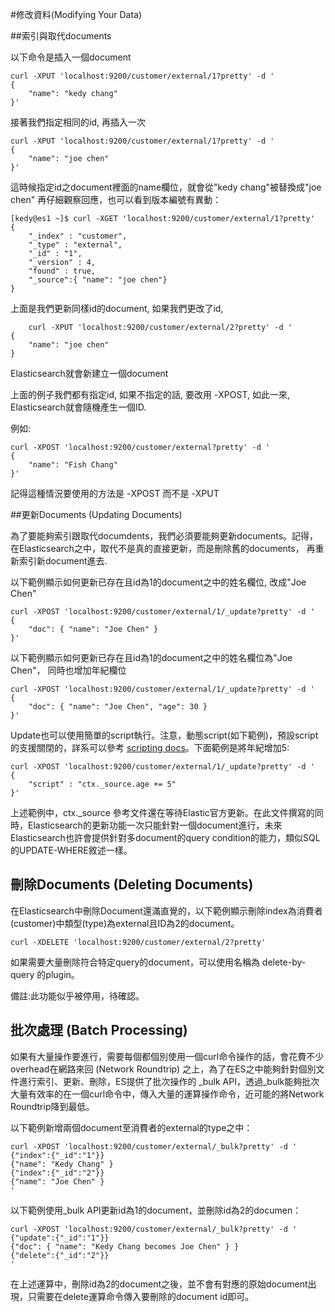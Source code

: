 #修改資料(Modifying Your Data)

##索引與取代documents

以下命令是插入一個document

    curl -XPUT 'localhost:9200/customer/external/1?pretty' -d '
    {
        "name": "kedy chang"
    }'

接著我們指定相同的id, 再插入一次

    curl -XPUT 'localhost:9200/customer/external/1?pretty' -d '
    {
        "name": "joe chen"
    }'


這時候指定id之document裡面的name欄位，就會從"kedy chang"被替換成"joe chen" 再仔細觀察回應，也可以看到版本編號有異動：

    [kedy@es1 ~]$ curl -XGET 'localhost:9200/customer/external/1?pretty'
    {
        "_index" : "customer",
        "_type" : "external",
        "_id" : "1",
        "_version" : 4,
        "found" : true,
        "_source":{ "name": "joe chen"}
    }


上面是我們更新同樣id的document, 如果我們更改了id, 

        curl -XPUT 'localhost:9200/customer/external/2?pretty' -d '
    {
        "name": "joe chen"
    }
    
Elasticsearch就會新建立一個document

上面的例子我們都有指定id, 如果不指定的話, 要改用 -XPOST, 如此一來, Elasticsearch就會隨機產生一個ID.

例如:

    curl -XPOST 'localhost:9200/customer/external?pretty' -d '
    {
        "name": "Fish Chang"
    }'

記得這種情況要使用的方法是 -XPOST 而不是 -XPUT

##更新Documents (Updating Documents)

為了要能夠索引跟取代documdents，我們必須要能夠更新documents。記得， 在Elasticsearch之中，取代不是真的直接更新，而是刪除舊的documents， 再重新索引新document進去.

以下範例顯示如何更新已存在且id為1的document之中的姓名欄位, 改成"Joe Chen"

    curl -XPOST 'localhost:9200/customer/external/1/_update?pretty' -d '
    {
        "doc": { "name": "Joe Chen" }
    }'

以下範例顯示如何更新已存在且id為1的document之中的姓名欄位為"Joe Chen"， 同時也增加年紀欄位

    curl -XPOST 'localhost:9200/customer/external/1/_update?pretty' -d '
    {
        "doc": { "name": "Joe Chen", "age": 30 }
    }'

Update也可以使用簡單的script執行。注意，動態script(如下範例)，預設script的支援關閉的，詳系可以參考 [scripting docs](https://www.elastic.co/guide/en/elasticsearch/reference/2.0/modules-scripting.html)。下面範例是將年紀增加5:

    curl -XPOST 'localhost:9200/customer/external/1/_update?pretty' -d '
    {
        "script" : "ctx._source.age += 5"
    }'
    
上述範例中，ctx._source 參考文件還在等待Elastic官方更新。在此文件撰寫的同時，Elasticsearch的更新功能一次只能針對一個document進行，未來Elasticsearch也許會提供針對多document的query condition的能力，類似SQL的UPDATE-WHERE敘述一樣。

## 刪除Documents (Deleting Documents)

在Elasticsearch中刪除Document還滿直覺的，以下範例顯示刪除index為消費者(customer)中類型(type)為external且ID為2的document。

    curl -XDELETE 'localhost:9200/customer/external/2?pretty'
    
如果需要大量刪除符合特定query的document，可以使用名稱為 delete-by-query 的plugin。

備註:此功能似乎被停用，待確認。

## 批次處理 (Batch Processing)

如果有大量操作要進行，需要每個都個別使用一個curl命令操作的話，會花費不少overhead在網路來回 (Network Roundtrip) 之上，為了在ES之中能夠針對個別文件進行索引、更新、刪除，ES提供了批次操作的 _bulk API，透過_bulk能夠批次大量有效率的在一個curl命令中，傳入大量的運算操作命令，近可能的將Network Roundtrip降到最低。

以下範例新增兩個document至消費者的external的type之中：

    curl -XPOST 'localhost:9200/customer/external/_bulk?pretty' -d '
    {"index":{"_id":"1"}}
    {"name": "Kedy Chang" }
    {"index":{"_id":"2"}}
    {"name": "Joe Chen" }
    '
    
以下範例使用_bulk API更新id為1的document，並刪除id為2的documen：

    curl -XPOST 'localhost:9200/customer/external/_bulk?pretty' -d '
    {"update":{"_id":"1"}}
    {"doc": { "name": "Kedy Chang becomes Joe Chen" } }
    {"delete":{"_id":"2"}}
    '
    
在上述運算中，刪除id為2的document之後，並不會有對應的原始document出現，只需要在delete運算命令傳入要刪除的document id即可。


